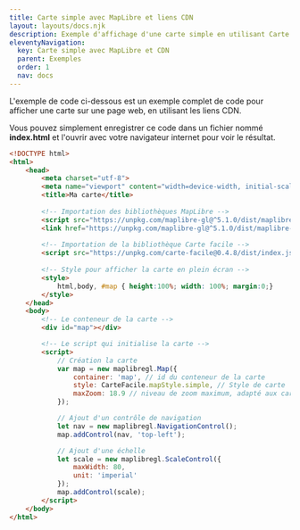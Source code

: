 ```yaml
---
title: Carte simple avec MapLibre et liens CDN
layout: layouts/docs.njk
description: Exemple d'affichage d'une carte simple en utilisant Carte Facile et MapLibre GL JS, avec les liens CDN.
eleventyNavigation:
  key: Carte simple avec MapLibre et CDN
  parent: Exemples
  order: 1
  nav: docs
---
```


L'exemple de code ci-dessous est un exemple complet de code pour afficher une carte sur une page web, en utilisant les liens CDN.

Vous pouvez simplement enregistrer ce code dans un fichier nommé **index.html** et l'ouvrir avec votre navigateur internet pour voir le résultat.

```html
<!DOCTYPE html>
<html>
    <head>
        <meta charset="utf-8">
        <meta name="viewport" content="width=device-width, initial-scale=1.0">
        <title>Ma carte</title>
        
        <!-- Importation des bibliothèques MapLibre -->
        <script src="https://unpkg.com/maplibre-gl@^5.1.0/dist/maplibre-gl.js"></script>
        <link href="https://unpkg.com/maplibre-gl@^5.1.0/dist/maplibre-gl.css" rel="stylesheet" />
        
        <!-- Importation de la bibliothèque Carte facile -->
        <script src="https://unpkg.com/carte-facile@0.4.8/dist/index.js"></script>
        
        <!-- Style pour afficher la carte en plein écran -->
        <style>
            html,body, #map { height:100%; width: 100%; margin:0;}
        </style>
    </head>
    <body>
        <!-- Le conteneur de la carte -->
        <div id="map"></div>

        <!-- Le script qui initialise la carte -->
        <script>
            // Création la carte
            var map = new maplibregl.Map({
                container: 'map', // id du conteneur de la carte
                style: CarteFacile.mapStyle.simple, // Style de carte
                maxZoom: 18.9 // niveau de zoom maximum, adapté aux cartes utilisant les données IGN
            });

            // Ajout d'un contrôle de navigation
            let nav = new maplibregl.NavigationControl();
            map.addControl(nav, 'top-left');

            // Ajout d'une échelle
            let scale = new maplibregl.ScaleControl({
                maxWidth: 80,
                unit: 'imperial'
            });
            map.addControl(scale);
        </script>
    </body>
</html>
```